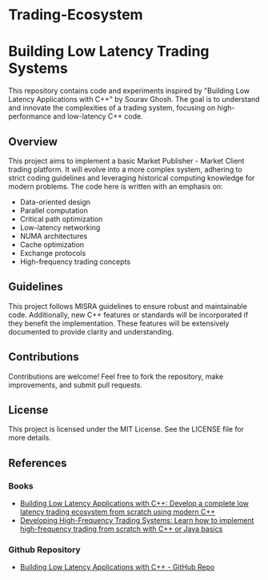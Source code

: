 # Trading-Ecosystem

# Building Low Latency Trading Systems

This repository contains code and experiments inspired by "Building Low Latency Applications with C++" by Sourav Ghosh. The goal is to understand and innovate the complexities of a trading system, focusing on high-performance and low-latency C++ code.

## Overview

This project aims to implement a basic Market Publisher - Market Client trading platform. It will evolve into a more complex system, adhering to strict coding guidelines and leveraging historical computing knowledge for modern problems. The code here is written with an emphasis on:

- Data-oriented design
- Parallel computation
- Critical path optimization
- Low-latency networking
- NUMA architectures
- Cache optimization
- Exchange protocols
- High-frequency trading concepts

## Guidelines

This project follows MISRA guidelines to ensure robust and maintainable code. Additionally, new C++ features or standards will be incorporated if they benefit the implementation. These features will be extensively documented to provide clarity and understanding.

## Contributions

Contributions are welcome! Feel free to fork the repository, make improvements, and submit pull requests.

## License

This project is licensed under the MIT License. See the LICENSE file for more details.

## References

### Books

- [Building Low Latency Applications with C++: Develop a complete low latency trading ecosystem from scratch using modern C++](https://www.packtpub.com/en-us/product/building-low-latency-applications-with-c-9781837639359)
- [Developing High-Frequency Trading Systems: Learn how to implement high-frequency trading from scratch with C++ or Java basics](https://www.packtpub.com/en-us/product/developing-high-frequency-trading-systems-9781803242811)

### Github Repository

- [Building Low Latency Applications with C++ - GitHub Repo](https://github.com/PacktPublishing/Building-Low-Latency-Applications-with-CPP/tree/main)
